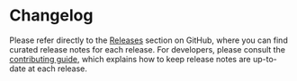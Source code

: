 # Changelog

Please refer directly to the [Releases](https://github.com/scverse/spatialdata-io/releases) section on GitHub, where you can find curated release notes for each release.
For developers, please consult the [contributing guide](https://github.com/scverse/spatialdata/blob/main/docs/contributing.md), which explains how to keep release notes are up-to-date at each release.
